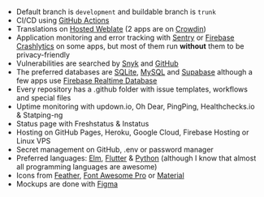 - Default branch is ```development``` and buildable branch is ```trunk```
- CI/CD using [GitHub Actions](https://github.com/features/actions)
- Translations on [Hosted Weblate](https://hosted.weblate.org/) (2 apps are on [Crowdin](https://crowdin.com/))
- Application monitoring and error tracking with [Sentry](https://sentry.io/) or [Firebase Crashlytics](https://www.youtube.com/watch?v=k_mdNRZzd30) on some apps, but most of them run __without__ them to be privacy-friendly
- Vulnerabilities are searched by [Snyk](https://snyk.io/) and [GitHub](https://github.com/features/security)
- The preferred databases are [SQLite](https://www.sqlite.org/), [MySQL](https://mariadb.org/) and [Supabase](https://supabase.com/) although a few apps use [Firebase Realtime Database](https://www.youtube.com/watch?v=U5aeM5dvUpA)
- Every repository has a .github folder with issue templates, workflows and special files
- Uptime monitoring with updown.io, Oh Dear, PingPing, Healthchecks.io & Statping-ng
- Status page with Freshstatus & Instatus
- Hosting on GitHub Pages, Heroku, Google Cloud, Firebase Hosting or Linux VPS
- Secret management on GitHub, .env or password manager
- Preferred languages: [Elm](https://elm-lang.org/), [Flutter](https://flutter.dev/) & [Python](https://www.python.org/) (although I know that almost all programming languages are awesome)
- Icons from [Feather](https://feathericons.com/), [Font Awesome Pro](https://fontawesome.com/) or [Material](https://fonts.google.com/icons)
- Mockups are done with [Figma](https://www.figma.com/)

